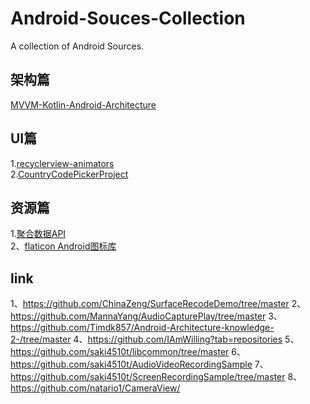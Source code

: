 # Android-Souces-Collection
A collection of Android Sources.

## 架构篇
[MVVM-Kotlin-Android-Architecture](https://github.com/ahmedeltaher/MVVM-Kotlin-Android-Architecture/tree/master)

## UI篇
1.[recyclerview-animators](https://github.com/wasabeef/recyclerview-animators)  
2.[CountryCodePickerProject](https://github.com/hbb20/CountryCodePickerProject)  


## 资源篇
1.[聚合数据API](https://dashboard.juhe.cn/home)  
2、[flaticon Android图标库](https://www.flaticon.com/free-icons/instagram)

## link
1、https://github.com/ChinaZeng/SurfaceRecodeDemo/tree/master
2、https://github.com/MannaYang/AudioCapturePlay/tree/master
3、https://github.com/Timdk857/Android-Architecture-knowledge-2-/tree/master
4、https://github.com/IAmWilling?tab=repositories
5、https://github.com/saki4510t/libcommon/tree/master
6、https://github.com/saki4510t/AudioVideoRecordingSample
7、https://github.com/saki4510t/ScreenRecordingSample/tree/master
8、https://github.com/natario1/CameraView/
